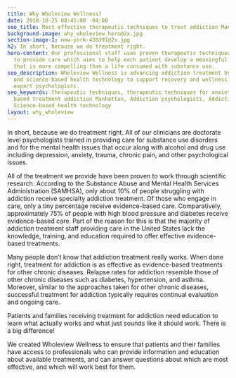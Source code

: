 ```yaml
---
title: Why Wholeview Wellness?
date: 2018-10-25 00:41:00 -04:00
seo_title: Most effective therapeutic techniques to treat addiction Manhattan
background-image: why_wholeview_hero@2x.jpg
section-image-1: new-york-438391@2x.jpg
h2: In short, because we do treatment right.
hero-content: Our professional staff uses proven therapeutic techniques and technology
  to provide care which aims to help each patient develop a meaningful life in recovery
  that is more compelling than a life consumed with substance use.
seo_description: Wholeview Wellness is advancing addiction treatment by using therapeutic techniques
  and science-based health technology to support recovery and wellness. Consult our
  expert psychologists.
seo_keywords: therapeutic techniques, therapeutic techniques for anxiety, evidence
  based treatment addiction Manhattan, Addiction psychologists, Addiction experts,
  Science-based health technology
layout: why_wholeview
---
```


In short, because we do treatment right. All of our clinicians are doctorate level psychologists trained in providing care for substance use disorders and for the mental health issues that occur along with alcohol and drug use including depression, anxiety, trauma, chronic pain, and other psychological issues.   

All of the treatment we provide have been proven to work through scientific research.  According to the Substance Abuse and Mental Health Services Administration (SAMHSA), only about 10% of people struggling with addiction receive specialty addiction treatment.  Of those who engage in care, only a tiny percentage receive evidence-based care.  Comparatively, approximately 75% of people with high blood pressure and diabetes receive evidence-based care. Part of the reason for this is that the majority of addiction treatment staff providing care in the United States lack the knowledge, training, and education required to offer effective evidence-based treatments.

Many people don’t know that addiction treatment really works. When done right, treatment for addiction is as effective as evidence-based treatments for other chronic diseases. Relapse rates for addiction resemble those of other chronic diseases such as diabetes, hypertension, and asthma. Moreover, similar to the approaches taken for other chronic diseases, successful treatment for addiction typically requires continual evaluation and ongoing care.

Patients and families receiving treatment for addiction need education to learn what actually works and what just sounds like it should work. There is a big difference!

We created Wholeview Wellness to ensure that patients and their families have access to professionals who can provide information and education about available treatments, and can answer questions about which are most effective, and which will work best for them.
